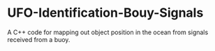 # UFO-Identification-Bouy-Signals
A C++ code for mapping out object position in the ocean from signals received from a buoy. 
